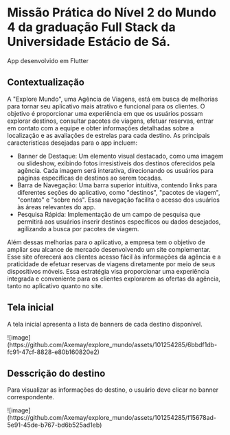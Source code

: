 <h1>Missão Prática do Nível 2 do Mundo 4 da graduação Full Stack da Universidade Estácio de Sá.</h1>
<p>App desenvolvido em Flutter</p>

<h2>Contextualização</h2>

<p>A "Explore Mundo", uma Agência de Viagens, está em busca de melhorias para
tornar seu aplicativo mais atrativo e funcional para os clientes. O objetivo é
proporcionar uma experiência em que os usuários possam explorar destinos,
consultar pacotes de viagens, efetuar reservas, entrar em contato com a equipe e
obter informações detalhadas sobre a localização e as avaliações de estrelas
para cada destino. As principais características desejadas para o app incluem:</p>

<ul>
<li>Banner de Destaque: Um elemento visual destacado, como uma imagem ou
slideshow, exibindo fotos irresistíveis dos destinos oferecidos pela agência.
Cada imagem será interativa, direcionando os usuários para páginas
específicas de destinos ao serem tocadas.</li>
<li>Barra de Navegação: Uma barra superior intuitiva, contendo links para
diferentes seções do aplicativo, como "destinos", "pacotes de viagem",
"contato" e "sobre nós". Essa navegação facilita o acesso dos usuários às
áreas relevantes do app.</li>
<li>Pesquisa Rápida: Implementação de um campo de pesquisa que permitirá
aos usuários inserir destinos específicos ou dados desejados, agilizando a
busca por pacotes de viagem.</li>
</ul>

<p>Além dessas melhorias para o aplicativo, a empresa tem o objetivo de ampliar
seu alcance de mercado desenvolvendo um site complementar. Esse site
oferecerá aos clientes acesso fácil às informações da agência e a praticidade de
efetuar reservas de viagens diretamente por meio de seus dispositivos móveis.
Essa estratégia visa proporcionar uma experiência integrada e conveniente para
os clientes explorarem as ofertas da agência, tanto no aplicativo quanto no site.</p>


<h2>Tela inicial</h2>
<p>A tela inicial apresenta a lista de banners de cada destino disponível.</p>
![image](https://github.com/Axemay/explore_mundo/assets/101254285/6bbdf1db-fc91-47cf-8828-e80b160820e2)

<h2>Desscrição do destino</h2>
<p>Para visualizar as informações do destino, o usuário deve clicar no banner correspondente.</p>
![image](https://github.com/Axemay/explore_mundo/assets/101254285/f15678ad-5e91-45de-b767-bd6b525ad1eb)


